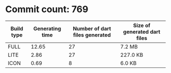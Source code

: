 # Commit count: 769
| Build type | Generating time | Number of dart files generated | Size of generated dart files |
|------------|-----------------|-------------------------------|------------------------------|
| FULL | 12.65 | 27 | 7.2 MB |
| LITE | 2.86 | 27 | 227.0 KB |
| ICON | 0.69 | 8 | 6.0 KB |
